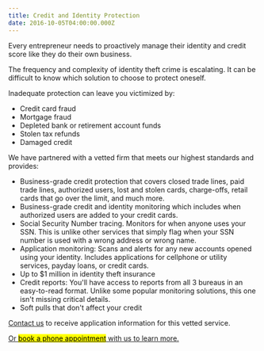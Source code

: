 ```yaml
---
title: Credit and Identity Protection
date: 2016-10-05T04:00:00.000Z
---
```

Every entrepreneur needs to proactively manage their identity and credit score like they do their own business.

The frequency and complexity of identity theft crime is escalating. It can be difficult to know which solution to choose to protect oneself.

Inadequate protection can leave you victimized by:

* Credit card fraud
* Mortgage fraud
* Depleted bank or retirement account funds
* Stolen tax refunds
* Damaged credit

We have partnered with a vetted firm that meets our highest standards and provides:

* Business-grade credit protection that covers closed trade lines, paid trade lines, authorized users, lost and stolen cards, charge-offs, retail cards that go over the limit, and much more.
* Business-grade credit and identity monitoring which includes when authorized users are added to your credit cards.
* Social Security Number tracing. Monitors for when anyone uses your SSN. This is unlike other services that simply flag when your SSN number is used with a wrong address or wrong name.
* Application monitoring: Scans and alerts for any new accounts opened using your identity. Includes applications for cellphone or utility services, payday loans, or credit cards.
* Up to $1 million in identity theft insurance
* Credit reports: You'll have access to reports from all 3 bureaus in an easy-to-read format. Unlike some popular monitoring solutions, this one isn't missing critical details. 
* Soft pulls that don't affect your credit

[Contact us](/contact/) to receive application information for this vetted service. 

<!-- Calendly link widget begin -->

<link href="https://assets.calendly.com/assets/external/widget.css" rel="stylesheet">
<script src="https://assets.calendly.com/assets/external/widget.js" type="text/javascript"></script>
<a href="" onclick="Calendly.initPopupWidget({url: 'https://calendly.com/spearfish/consultation'});return false;">Or <mark>	book a phone appointment</mark> with us to learn more.</a>
<!-- Calendly link widget end -->


